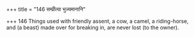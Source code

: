 +++
title = "146 सम्प्रीत्या भुज्यमानानि"

+++
146	Things used with friendly assent, a cow, a camel, a riding-horse, and (a beast) made over for breaking in, are never lost (to the owner).